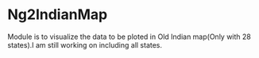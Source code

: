 # Ng2IndianMap
Module is to visualize the data to be ploted in Old Indian map(Only with 28 states).I am still working on including all states.
